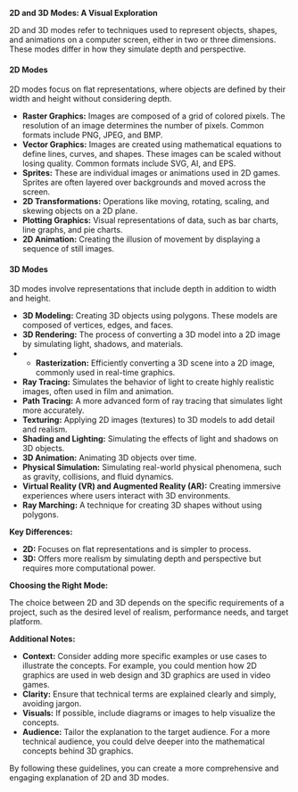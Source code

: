**2D and 3D Modes: A Visual Exploration**

2D and 3D modes refer to techniques used to represent objects, shapes, and animations on a computer screen, either in two or three dimensions. These modes differ in how they simulate depth and perspective. 

#### **2D Modes**

2D modes focus on flat representations, where objects are defined by their width and height without considering depth.

* **Raster Graphics:** Images are composed of a grid of colored pixels. The resolution of an image determines the number of pixels. Common formats include PNG, JPEG, and BMP.
* **Vector Graphics:** Images are created using mathematical equations to define lines, curves, and shapes. These images can be scaled without losing quality. Common formats include SVG, AI, and EPS.
* **Sprites:** These are individual images or animations used in 2D games. Sprites are often layered over backgrounds and moved across the screen.
* **2D Transformations:** Operations like moving, rotating, scaling, and skewing objects on a 2D plane.
* **Plotting Graphics:** Visual representations of data, such as bar charts, line graphs, and pie charts.
* **2D Animation:** Creating the illusion of movement by displaying a sequence of still images.

#### **3D Modes**

3D modes involve representations that include depth in addition to width and height. 

* **3D Modeling:** Creating 3D objects using polygons. These models are composed of vertices, edges, and faces.
* **3D Rendering:** The process of converting a 3D model into a 2D image by simulating light, shadows, and materials.
*   * **Rasterization:** Efficiently converting a 3D scene into a 2D image, commonly used in real-time graphics.
  * **Ray Tracing:** Simulates the behavior of light to create highly realistic images, often used in film and animation.
  * **Path Tracing:** A more advanced form of ray tracing that simulates light more accurately.
* **Texturing:** Applying 2D images (textures) to 3D models to add detail and realism.
* **Shading and Lighting:** Simulating the effects of light and shadows on 3D objects.
* **3D Animation:** Animating 3D objects over time.
* **Physical Simulation:** Simulating real-world physical phenomena, such as gravity, collisions, and fluid dynamics.
* **Virtual Reality (VR) and Augmented Reality (AR):** Creating immersive experiences where users interact with 3D environments.
* **Ray Marching:** A technique for creating 3D shapes without using polygons.

**Key Differences:**

* **2D:** Focuses on flat representations and is simpler to process.
* **3D:** Offers more realism by simulating depth and perspective but requires more computational power.

**Choosing the Right Mode:**

The choice between 2D and 3D depends on the specific requirements of a project, such as the desired level of realism, performance needs, and target platform.

**Additional Notes:**

* **Context:** Consider adding more specific examples or use cases to illustrate the concepts. For example, you could mention how 2D graphics are used in web design and 3D graphics are used in video games.
* **Clarity:** Ensure that technical terms are explained clearly and simply, avoiding jargon.
* **Visuals:** If possible, include diagrams or images to help visualize the concepts.
* **Audience:** Tailor the explanation to the target audience. For a more technical audience, you could delve deeper into the mathematical concepts behind 3D graphics.

By following these guidelines, you can create a more comprehensive and engaging explanation of 2D and 3D modes.

